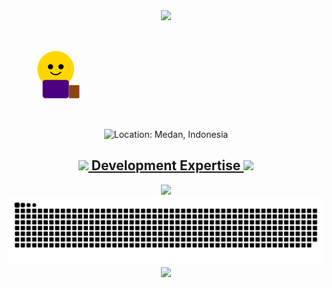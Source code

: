 <!-- Animated Header Banner -->
<div align="center">
  <a href="https://github.com/ndrzy30">
    <img src="https://capsule-render.vercel.app/api?type=waving&color=gradient&customColorList=12,23,27,35&height=180&section=header&text=Andre'Z%20Web%20Space&fontSize=55&fontAlignY=35&animation=twinkling&desc=Laravel%20Developer%20|%20Algorithm%20Implementation%20|%20Web%20Solutions&descSize=20&descAlignY=55"/>
  </a>

  <!-- About Me Section -->
<svg xmlns="http://www.w3.org/2000/svg" viewBox="0 0 600 200">
  <!-- Character 1: Developer with Coffee -->
  <g transform="translate(50, 50)">
    <circle cx="40" cy="40" r="35" fill="#FFD700"/>
    <rect x="15" y="60" width="50" height="35" fill="#4B0082" rx="5"/>
    <circle cx="30" cy="35" r="5" fill="#000"/>
    <circle cx="50" cy="35" r="5" fill="#000"/>
    <path d="M 30 45 Q 40 55 50 45" fill="none" stroke="#000" stroke-width="2"/>
    <rect x="65" y="70" width="20" height="25" fill="#8B4513" rx="2"/>
  </g>

<!-- Profile Views & Location with Animated Icons -->
<div align="center">
    <img src="https://img.shields.io/badge/🌏_Medan,_Indonesia-6A9BF7?style=for-the-badge" alt="Location: Medan, Indonesia" />
</div>

<!-- Tech Stack Section -->
<h2 align="center">
  <a href="https://github.com/ndrzy30">
    <img src="https://media.giphy.com/media/QssGEmpkyEOhBCb7e1/giphy.gif" width="30">
    Development Expertise
    <img src="https://media.giphy.com/media/UVG0BN8TOMKkPOJS6e/giphy.gif" width="30">
  </a>
</h2>
<div align="center">
  
  <!-- All Skills in Single Line -->

<a href="https://github.com/ndrzy30">
    <img src="https://skillicons.dev/icons?i=python,cpp,laravel,php,mysql,html,css,js,git,vscode,postman,react,nodejs,typescript,mongodb,bootstrap,tailwind,jquery,angular,vue,webpack,babel,sass,docker,nginx,redis,aws,heroku,netlify,vercel&theme=dark" />
</a>


<!-- Matrix Code Animation -->
<div align="center">
  <a href="https://github.com/ndrzy30">
    <picture>
      <source media="(prefers-color-scheme: dark)" srcset="https://raw.githubusercontent.com/platane/snk/output/github-contribution-grid-snake-dark.svg" />
      <source media="(prefers-color-scheme: light)" srcset="https://raw.githubusercontent.com/platane/snk/output/github-contribution-grid-snake.svg" />
      <img alt="github-snake" src="https://raw.githubusercontent.com/platane/snk/output/github-contribution-grid-snake.svg" />
    </picture>
  </a>
</div>


<!-- footer -->
  <a href="https://www.instagram.com/_ndrzyy99" target="_blank">
    <img src="https://img.shields.io/badge/Instagram-%23E4405F.svg?style=for-the-badge&logo=Instagram&logoColor=white" />
  </a>


